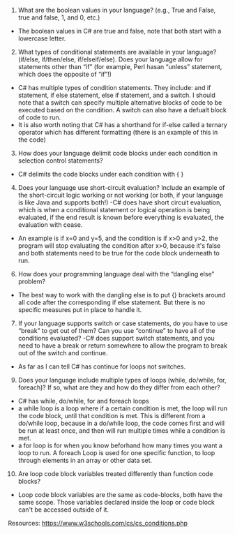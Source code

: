 1. What are the boolean values in your language? (e.g., True and False, true and false, 1, and 0, etc.)
- The boolean values in C# are true and false, note that both start with a lowercase letter.
  
2. What types of conditional statements are available in your language? (if/else, if/then/else, if/elseif/else). Does your language allow for statements other than “if” (for example, Perl hasan “unless” statement, which does the opposite of “if”!)
- C# has multiple types of condition statements. They include: and if statement, if else statement, else if statement, and a switch. I should note that a switch can specify multiple alternative blocks of code to be executed based on the condition. A switch can also have a defualt block of code to run.
- It is also worth noting that C# has a shorthand for if-else called a ternary operator which has different formatting (there is an example of this in the code)

3. How does your language delimit code blocks under each condition in selection control statements?
- C# delimits the code blocks under each condition with { }
  
4. Does your language use short-circuit evaluation? Include an example of the short-circuit logic working or not working (or both, if your language is like Java and supports both!)
-C# does have short circuit evaluation, which is when a conditional statement or logical operation is being evaluated, if the end result is known before everything is evaluated, the evaluation with cease.
- An example is if x=0 and y=5, and the condition is if x>0 and y>2, the program will stop evaluating the condition after x>0, because it's false and both statements need to be true for the code block underneath to run.
  
6. How does your programming language deal with the “dangling else” problem?
- The best way to work with the dangling else is to put {} brackets around all code after the corresponding if else statement. But there is no specific measures put in place to handle it. 

7. If your language supports switch or case statements, do you have to use “break” to get out of them? Can you use “continue” to have all of the conditions evaluated?
-C# does support switch statements, and you need to have a break or return somewhere to allow the program to break out of the switch and continue.
- As far as I can tell C# has continue for loops not switches.

9. Does your language include multiple types of loops (while, do/while, for, foreach)? If so, what are they and how do they differ from each other?
- C# has while, do/while, for and foreach loops
- a while loop is a loop where if a certain condition is met, the loop will run the code block, until that condition is met. This is different from a do/while loop, because in a do/while loop, the code comes first and will be run at least once, and then will run multiple times while a condition is met. 
- a for loop is for when you know beforhand how many times you want a loop to run. A foreach Loop is used for one specific function, to loop through elements in an array or other data set.
  
10. Are loop code block variables treated differently than function code blocks?
- Loop code block variables are the same as code-blocks, both have the same scope. Those variables declared inside the loop or code block can't be accessed outside of it.

Resources: https://www.w3schools.com/cs/cs_conditions.php
